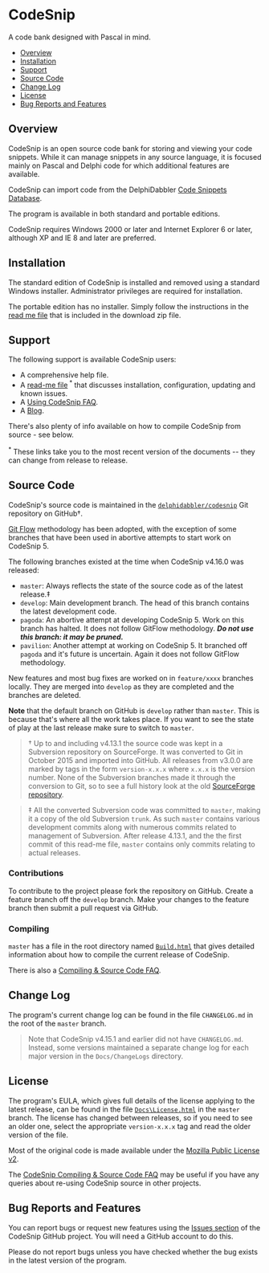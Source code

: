 # CodeSnip

A code bank designed with Pascal in mind.

* [Overview](#overview)
* [Installation](#installation)
* [Support](#support)
* [Source Code](#source-code)
* [Change Log](#change-log)
* [License](#license)
* [Bug Reports and Features](#bug-reports-and-features)

## Overview

CodeSnip is an open source code bank for storing and viewing your code snippets. While it can manage snippets in any source language, it is focused mainly on Pascal and Delphi code for which additional features are available.

CodeSnip can import code from the DelphiDabbler [Code Snippets Database](https://github.com/delphidabbler/code-snippets).

The program is available in both standard and portable editions.

CodeSnip requires Windows 2000 or later and Internet Explorer 6 or later, although XP and IE 8 and later are preferred.

## Installation

The standard edition of CodeSnip is installed and removed using a standard Windows installer. Administrator privileges are required for installation.

The portable edition has no installer. Simply follow the instructions in the [read me file](https://github.com/delphidabbler/codesnip/blob/master/Docs/ReadMe.txt) that is included in the download zip file.

## Support

The following support is available CodeSnip users:

* A comprehensive help file.
* A [read-me file](https://raw.githubusercontent.com/delphidabbler/codesnip/master/Docs/ReadMe.txt)<sup> *</sup> that discusses installation, configuration, updating and known issues.
* A [Using CodeSnip FAQ](https://github.com/delphidabbler/codesnip-faq/blob/master/UsingCodeSnip.md).
* A [Blog](https://codesnip-app.blogspot.co.uk/).

There's also plenty of info available on how to compile CodeSnip from source - see below.

<sup>*</sup> These links take you to the most recent version of the documents -- they can change from release to release.

## Source Code

CodeSnip's source code is maintained in the [`delphidabbler/codesnip`](https://github.com/delphidabbler/codesnip) Git repository on GitHub†.

[Git Flow](https://nvie.com/posts/a-successful-git-branching-model/) methodology has been adopted, with the exception of some branches that have been used in abortive attempts to start work on CodeSnip 5.

The following branches existed at the time when CodeSnip v4.16.0 was released:

* `master`: Always reflects the state of the source code as of the latest release.‡
* `develop`: Main development branch. The head of this branch contains the latest development code.
* `pagoda`: An abortive attempt at developing CodeSnip 5. Work on this branch has halted. It does not follow GitFlow methodology. ***Do not use this branch: it may be pruned.***
* `pavilion`: Another attempt at working on CodeSnip 5. It branched off `pagoda` and it's future is uncertain. Again it does not follow GitFlow methodology.

New features and most bug fixes are worked on in `feature/xxxx` branches locally. They are merged into `develop` as they are completed and the branches are deleted.

**Note** that the default branch on GitHub is `develop` rather than `master`. This is because that's where all the work takes place. If you want to see the state of play at the last release make sure to switch to `master`.

> † Up to and including v4.13.1 the source code was kept in a Subversion repository on SourceForge. It was converted to Git in October 2015 and imported into GitHub. All releases from v3.0.0 are marked by tags in the form `version-x.x.x` where `x.x.x` is the version number. None of the Subversion branches made it through the conversion to Git, so to see a full history look at the old [SourceForge repository](https://sourceforge.net/p/codesnip/code/).

> ‡ All the converted Subversion code was committed to `master`, making it a copy of the old Subversion `trunk`. As such `master` contains various development commits along with numerous commits related to management of Subversion. After release 4.13.1, and the the first commit of this read-me file, `master` contains only commits relating to actual releases.

### Contributions

To contribute to the project please fork the repository on GitHub. Create a feature branch off the `develop` branch. Make your changes to the feature branch then submit a pull request via GitHub.

### Compiling

`master` has a file in the root directory named [`Build.html`](https://htmlpreview.github.io/?https://github.com/delphidabbler/codesnip/blob/master/Build.html) that gives detailed information about how to compile the current release of CodeSnip.

There is also a [Compiling & Source Code FAQ](https://github.com/delphidabbler/codesnip-faq/blob/master/SourceCode.md).

## Change Log

The program's current change log can be found in the file `CHANGELOG.md` in the root of the `master` branch.

> Note that CodeSnip v4.15.1 and earlier did not have `CHANGELOG.md`. Instead, some versions maintained a separate change log for each major version in the `Docs/ChangeLogs` directory.

## License

The program's EULA, which gives full details of the license applying to the latest release, can be found in the file [`Docs\License.html`](https://htmlpreview.github.io/?https://github.com/delphidabbler/codesnip/blob/master/Docs/License.html) in the `master` branch. The license has changed between releases, so if you need to see an older one, select the appropriate `version-x.x.x` tag and read the older version of the file.

Most of the original code is made available under the [Mozilla Public License v2](https://www.mozilla.org/MPL/2.0/).

The [CodeSnip Compiling & Source Code FAQ](https://github.com/delphidabbler/codesnip-faq/blob/master/SourceCode.md) may be useful if you have any queries about re-using CodeSnip source in other projects.

## Bug Reports and Features

You can report bugs or request new features using the [Issues section](https://github.com/delphidabbler/codesnip/issues) of the CodeSnip GitHub project. You will need a GitHub account to do this.

Please do not report bugs unless you have checked whether the bug exists in the latest version of the program.
